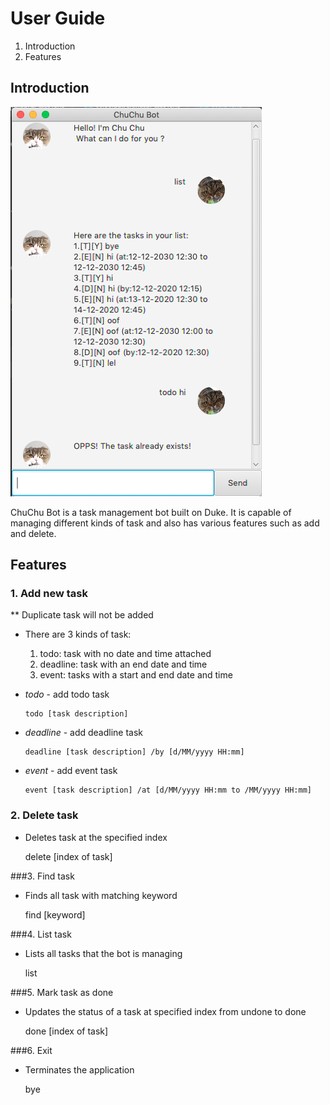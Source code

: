 # User Guide
1. Introduction
2. Features

## Introduction
![Image of ChuChu bot](https://github.com/XinPei-ng/duke/blob/master/docs/Ui.png)

ChuChu Bot is a task management bot built on Duke. It is 
capable of managing different kinds of task and also has various
features such as add and delete.

## Features 

### 1. Add new task

** Duplicate task will not be added
- There are 3 kinds of task:
   1. todo: task with no date and time attached
   2. deadline: task with an end date and time
   3. event: tasks with a start and end date and time
   

- *todo* - add todo task

      todo [task description]

- *deadline* - add deadline task

      deadline [task description] /by [d/MM/yyyy HH:mm]
      
- *event* - add event task
     
      event [task description] /at [d/MM/yyyy HH:mm to /MM/yyyy HH:mm]
  
### 2. Delete task

- Deletes task at the specified index


    delete [index of task]
    
###3. Find task
   
- Finds all task with matching keyword
   
    
    find [keyword]

###4. List task

- Lists all tasks that the bot is managing


    list
    
###5. Mark task as done

- Updates the status of a task at specified index from undone to done


     done [index of task]

###6. Exit

- Terminates the application


     bye 
  
     


